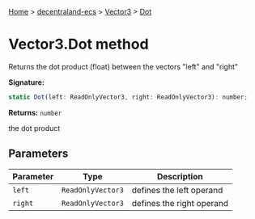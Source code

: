 [Home](./index) &gt; [decentraland-ecs](./decentraland-ecs.md) &gt; [Vector3](./decentraland-ecs.vector3.md) &gt; [Dot](./decentraland-ecs.vector3.dot.md)

# Vector3.Dot method

Returns the dot product (float) between the vectors "left" and "right"

**Signature:**
```javascript
static Dot(left: ReadOnlyVector3, right: ReadOnlyVector3): number;
```
**Returns:** `number`

the dot product

## Parameters

|  Parameter | Type | Description |
|  --- | --- | --- |
|  `left` | `ReadOnlyVector3` | defines the left operand |
|  `right` | `ReadOnlyVector3` | defines the right operand |

